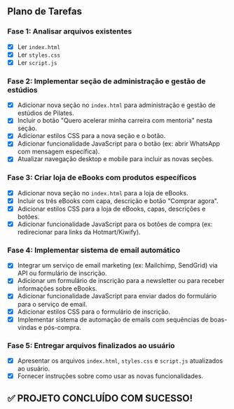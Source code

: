## Plano de Tarefas

### Fase 1: Analisar arquivos existentes
- [x] Ler `index.html`
- [x] Ler `styles.css`
- [x] Ler `script.js`

### Fase 2: Implementar seção de administração e gestão de estúdios
- [x] Adicionar nova seção no `index.html` para administração e gestão de estúdios de Pilates.
- [x] Incluir o botão "Quero acelerar minha carreira com mentoria" nesta seção.
- [x] Adicionar estilos CSS para a nova seção e o botão.
- [x] Adicionar funcionalidade JavaScript para o botão (ex: abrir WhatsApp com mensagem específica).
- [x] Atualizar navegação desktop e mobile para incluir as novas seções.

### Fase 3: Criar loja de eBooks com produtos específicos
- [x] Adicionar nova seção no `index.html` para a loja de eBooks.
- [x] Incluir os três eBooks com capa, descrição e botão "Comprar agora".
- [x] Adicionar estilos CSS para a loja de eBooks, capas, descrições e botões.
- [x] Adicionar funcionalidade JavaScript para os botões de compra (ex: redirecionar para links da Hotmart/Kiwify).

### Fase 4: Implementar sistema de email automático
- [x] Integrar um serviço de email marketing (ex: Mailchimp, SendGrid) via API ou formulário de inscrição.
- [x] Adicionar um formulário de inscrição para a newsletter ou para receber informações sobre eBooks.
- [x] Adicionar funcionalidade JavaScript para enviar dados do formulário para o serviço de email.
- [x] Adicionar estilos CSS para o formulário de inscrição.
- [x] Implementar sistema de automação de emails com sequências de boas-vindas e pós-compra.

### Fase 5: Entregar arquivos finalizados ao usuário
- [x] Apresentar os arquivos `index.html`, `styles.css` e `script.js` atualizados ao usuário.
- [x] Fornecer instruções sobre como usar as novas funcionalidades.

## ✅ PROJETO CONCLUÍDO COM SUCESSO!

